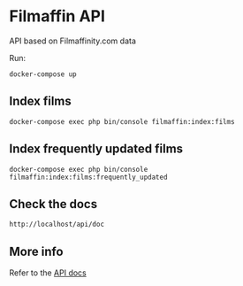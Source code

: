 # Filmaffin API

API based on Filmaffinity.com data

Run:
```
docker-compose up
```

## Index films

```
docker-compose exec php bin/console filmaffin:index:films
```

## Index frequently updated films
```
docker-compose exec php bin/console filmaffin:index:films:frequently_updated
```

## Check the docs

```
http://localhost/api/doc
```

## More info

Refer to the [API docs](./code/api/README.md)
